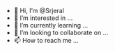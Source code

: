- 👋 Hi, I’m @Srjeral
- 👀 I’m interested in ...
- 🌱 I’m currently learning ...
- 💞️ I’m looking to collaborate on ...
- 📫 How to reach me ...

<!---
Srjeral/Srjeral is a ✨ special ✨ repository because its `README.md` (this file) appears on your GitHub profile.
You can click the Preview link to take a look at your changes.
--->
